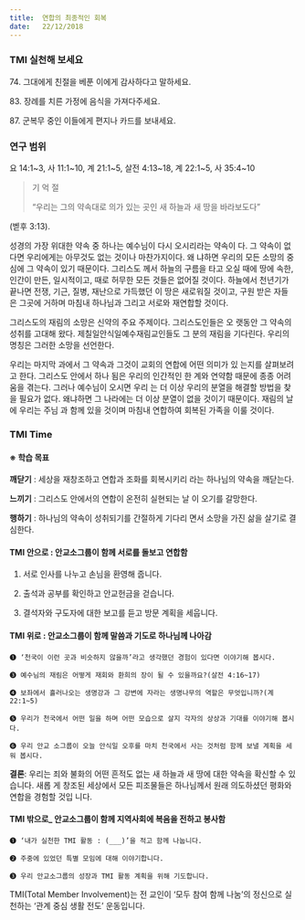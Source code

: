 ```yaml
---
title:  연합의 최종적인 회복
date:   22/12/2018
---
```


### TMI 실천해 보세요

74\. 그대에게 친절을 베푼 이에게 감사하다고 말하세요.

83\. 장례를 치른 가정에 음식을 가져다주세요.

87\. 군복무 중인 이들에게 편지나 카드를 보내세요.

### 연구 범위

요 14:1~3, 사 11:1~10, 계 21:1~5, 살전 4:13~18, 계 22:1~5, 사 35:4~10

> <p>기 억 절</p>
> “우리는 그의 약속대로 의가 있는 곳인 새 하늘과 새 땅을 바라보도다”
  (벧후 3:13).

성경의 가장 위대한 약속 중 하나는 예수님이 다시 오시리라는 약속이
다. 그 약속이 없다면 우리에게는 아무것도 없는 것이나 마찬가지이다. 왜
냐하면 우리의 모든 소망의 중심에 그 약속이 있기 때문이다. 그리스도
께서 하늘의 구름을 타고 오실 때에 땅에 속한, 인간이 만든, 일시적이고,
때로 허무한 모든 것들은 없어질 것이다. 하늘에서 천년기가 끝나면 전쟁,
기근, 질병, 재난으로 가득했던 이 땅은 새로워질 것이고, 구원 받은 자들
은 그곳에 거하며 마침내 하나님과 그리고 서로와 재연합할 것이다.

그리스도의 재림의 소망은 신약의 주요 주제이다. 그리스도인들은 오
랫동안 그 약속의 성취를 고대해 왔다. 제칠일안식일예수재림교인들도 그
분의 재림을 기다린다. 우리의 명칭은 그러한 소망을 선언한다.

우리는 마지막 과에서 그 약속과 그것이 교회의 연합에 어떤 의미가 있
는지를 살펴보려고 한다. 그리스도 안에서 하나 됨은 우리의 인간적인 한
계와 연약함 때문에 종종 어려움을 겪는다. 그러나 예수님이 오시면 우리
는 더 이상 우리의 분열을 해결할 방법을 찾을 필요가 없다. 왜냐하면 그
나라에는 더 이상 분열이 없을 것이기 때문이다. 재림의 날에 우리는 주님
과 함께 있을 것이며 마침내 연합하여 회복된 가족을 이룰 것이다.

### TMI Time

#### ※ 학습 목표

**깨닫기** : 세상을 재창조하고 연합과 조화를 회복시키리
라는 하나님의 약속을 깨닫는다.

**느끼기** : 그리스도 안에서의 연합이 온전히 실현되는 날
이 오기를 갈망한다.

**행하기** : 하나님의 약속이 성취되기를 간절하게 기다리
면서 소망을 가진 삶을 살기로 결심한다.

#### TMI 안으로 : 안교소그룹이 함께 서로를 돌보고 연합함

1. 서로 인사를 나누고
손님을 환영해 줍니다.

2. 출석과 공부를 확인하고
안교헌금을 걷습니다.

3. 결석자와 구도자에
대한 보고를 듣고
방문 계획을 세웁니다.

#### TMI 위로 : 안교소그룹이 함께 말씀과 기도로 하나님께 나아감

`➊ ‘천국이 이런 곳과 비슷하지 않을까’라고 생각했던 경험이 있다면 이야기해 봅시다.`

`➌ 예수님의 재림은 어떻게 재회와 환희의 장이 될 수 있을까요?(살전 4:16~17)`

`➍ 보좌에서 흘러나오는 생명강과 그 강변에 자라는 생명나무의 역할은 무엇입니까?(계 22:1~5)`

`➎ 우리가 천국에서 어떤 일을 하며 어떤 모습으로 살지 각자의 상상과 기대를 이야기해 봅시다.`

`➏ 우리 안교 소그룹이 오늘 안식일 오후를 마치 천국에서 사는 것처럼 함께 보낼 계획을 세워 봅시다.`

**결론**: 우리는 죄와 불화의 어떤 흔적도 없는 새 하늘과 새 땅에 대한 약속을 확신할 수 있습니다. 새롭
게 창조된 세상에서 모든 피조물들은 하나님께서 원래 의도하셨던 평화와 연합을 경험할 것입
니다.

#### TMI 밖으로_ 안교소그룹이 함께 지역사회에 복음을 전하고 봉사함

`➊ ‘내가 실천한 TMI 활동 : (___)’을 적고 함께 나눕니다.`

`➋ 주중에 있었던 특별 모임에 대해 이야기합니다.`

`➌ 우리 안교소그룹의 성장과 TMI 활동 계획을 위해 기도합니다.`

TMI(Total Member Involvement)는 전 교인이 ‘모두 참여 함께 나눔’의 정신으로 실천하는 ‘관계 중심 생활 전도’ 운동입니다.